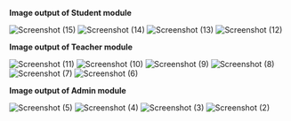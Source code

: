 **Image output of Student module**


![Screenshot (15)](https://github.com/user-attachments/assets/4dcfe40f-bffd-4e6a-905f-dc302febdb8c)
![Screenshot (14)](https://github.com/user-attachments/assets/e3c82c9f-92a2-44bb-8d2d-d64175f2791c)
![Screenshot (13)](https://github.com/user-attachments/assets/6c43176a-0f91-4a90-82de-77327e85406f)
![Screenshot (12)](https://github.com/user-attachments/assets/3137d308-5986-4e92-acf9-15fe79cd163a)


**Image output of Teacher module**


![Screenshot (11)](https://github.com/user-attachments/assets/ea8e49c8-e92e-4fd9-a316-3e7860af587a)
![Screenshot (10)](https://github.com/user-attachments/assets/e70280d0-155a-42e8-803c-8467d5824cac)
![Screenshot (9)](https://github.com/user-attachments/assets/50ff1465-660b-438a-b55c-e3fc71139b74)
![Screenshot (8)](https://github.com/user-attachments/assets/6fb9b7ee-efbf-4eab-a063-a8b3b0b7a312)
![Screenshot (7)](https://github.com/user-attachments/assets/f3efa5be-d443-4820-9b70-1a3d04dd800c)
![Screenshot (6)](https://github.com/user-attachments/assets/1827032a-c12f-413d-9814-06bc28add0a5)


**Image output of Admin module**


![Screenshot (5)](https://github.com/user-attachments/assets/81e4d8ad-ac33-4840-b7d0-4b7f700b6cd0)
![Screenshot (4)](https://github.com/user-attachments/assets/6cafb4e9-0980-4955-bec4-7d53d9c1c1fe)
![Screenshot (3)](https://github.com/user-attachments/assets/d4029331-9494-469b-af4e-50ca67dc92ad)
![Screenshot (2)](https://github.com/user-attachments/assets/d85b8283-6ad0-4aed-bb3e-29ea41ac5cd2)
